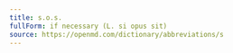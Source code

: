 ```yaml
---
title: s.o.s.
fullForm: if necessary (L. si opus sit)
source: https://openmd.com/dictionary/abbreviations/s
---
```

